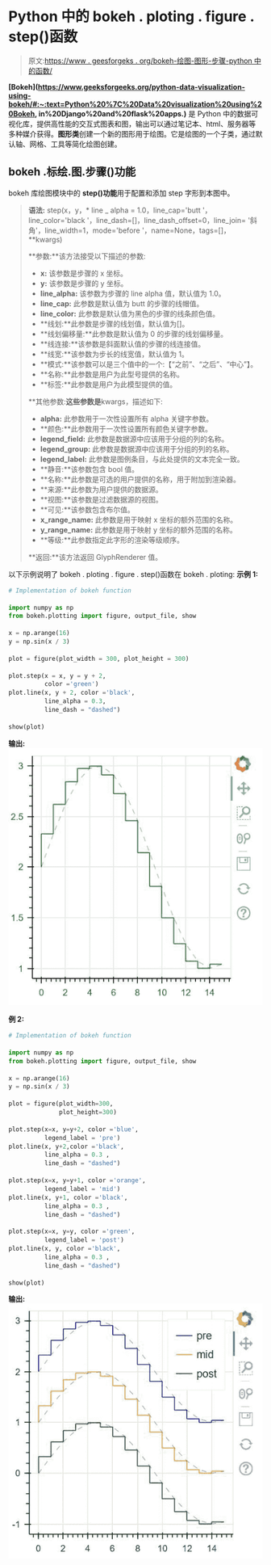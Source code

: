 # Python 中的 bokeh . ploting . figure . step()函数

> 原文:[https://www . geesforgeks . org/bokeh-绘图-图形-步骤-python 中的函数/](https://www.geeksforgeeks.org/bokeh-plotting-figure-step-function-in-python/)

**[Bokeh](https://www.geeksforgeeks.org/python-data-visualization-using-bokeh/#:~:text=Python%20%7C%20Data%20visualization%20using%20Bokeh, in%20Django%20and%20flask%20apps.)** 是 Python 中的数据可视化库，提供高性能的交互式图表和图，输出可以通过笔记本、html、服务器等多种媒介获得。**图形类**创建一个新的图形用于绘图。它是绘图的一个子类，通过默认轴、网格、工具等简化绘图创建。

## bokeh .标绘.图.步骤()功能

bokeh 库绘图模块中的 **step()功能**用于配置和添加 step 字形到本图中。

> **语法:** step(x，y，* line _ alpha = 1.0，line_cap='butt '，line_color='black '，line_dash=[]，line_dash_offset=0，line_join= '斜角'，line_width=1，mode='before '，name=None，tags=[]，**kwargs)
> 
> **参数:**该方法接受以下描述的参数:
> 
> *   **x:** 该参数是步骤的 x 坐标。
> *   **y:** 该参数是步骤的 y 坐标。
> *   **line_alpha:** 该参数为步骤的 line alpha 值，默认值为 1.0。
> *   **line_cap:** 此参数是默认值为 butt 的步骤的线帽值。
> *   **line_color:** 此参数是默认值为黑色的步骤的线条颜色值。
> *   **线划:**此参数是步骤的线划值，默认值为[]。
> *   **线划偏移量:**此参数是默认值为 0 的步骤的线划偏移量。
> *   **线连接:**该参数是斜面默认值的步骤的线连接值。
> *   **线宽:**该参数为步长的线宽值，默认值为 1。
> *   **模式:**该参数可以是三个值中的一个:【“之前”、“之后”、“中心”】。
> *   **名称:**此参数是用户为此型号提供的名称。
> *   **标签:**此参数是用户为此模型提供的值。
> 
> **其他参数:**这些参数是**kwargs，描述如下:
> 
> *   **alpha:** 此参数用于一次性设置所有 alpha 关键字参数。
> *   **颜色:**此参数用于一次性设置所有颜色关键字参数。
> *   **legend_field:** 此参数是数据源中应该用于分组的列的名称。
> *   **legend_group:** 此参数是数据源中应该用于分组的列的名称。
> *   **legend_label:** 此参数是图例条目，与此处提供的文本完全一致。
> *   **静音:**该参数包含 bool 值。
> *   **名称:**此参数是可选的用户提供的名称，用于附加到渲染器。
> *   **来源:**此参数为用户提供的数据源。
> *   **视图:**该参数是过滤数据源的视图。
> *   **可见:**该参数包含布尔值。
> *   **x_range_name:** 此参数是用于映射 x 坐标的额外范围的名称。
> *   **y_range_name:** 此参数是用于映射 y 坐标的额外范围的名称。
> *   **等级:**此参数指定此字形的渲染等级顺序。
> 
> **返回:**该方法返回 GlyphRenderer 值。

以下示例说明了 bokeh . ploting . figure . step()函数在 bokeh . ploting:
**示例 1:**

```py
# Implementation of bokeh function

import numpy as np 
from bokeh.plotting import figure, output_file, show

x = np.arange(16) 
y = np.sin(x / 3)

plot = figure(plot_width = 300, plot_height = 300)

plot.step(x = x, y = y + 2,
          color ='green')
plot.line(x, y + 2, color ='black',
          line_alpha = 0.3,
          line_dash = "dashed")

show(plot)
```

**输出:**
![](img/50ed64900c199fc8a664a887859a81c8.png)

**例 2:**

```py
# Implementation of bokeh function

import numpy as np 
from bokeh.plotting import figure, output_file, show

x = np.arange(16) 
y = np.sin(x / 3)

plot = figure(plot_width=300, 
              plot_height=300)

plot.step(x=x, y=y+2, color ='blue', 
          legend_label = 'pre')
plot.line(x, y+2,color ='black', 
          line_alpha = 0.3 ,
          line_dash = "dashed")

plot.step(x=x, y=y+1, color ='orange', 
          legend_label = 'mid')
plot.line(x, y+1, color ='black', 
          line_alpha = 0.3 ,
          line_dash = "dashed")

plot.step(x=x, y=y, color ='green', 
          legend_label = 'post')
plot.line(x, y, color ='black', 
          line_alpha = 0.3 ,
          line_dash = "dashed")

show(plot)
```

**输出:**
![](img/ad2304347b8a5ff733a17a47ea3539b1.png)
